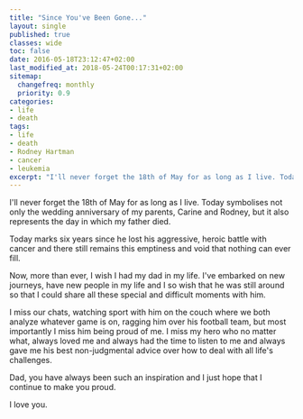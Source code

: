 ```yaml
---
title: "Since You've Been Gone..."
layout: single
published: true
classes: wide
toc: false
date: 2016-05-18T23:12:47+02:00
last_modified_at: 2018-05-24T00:17:31+02:00
sitemap: 
  changefreq: monthly
  priority: 0.9
categories:
- life
- death
tags:
- life
- death
- Rodney Hartman
- cancer
- leukemia
excerpt: "I'll never forget the 18th of May for as long as I live. Today symbolises not only the wedding anniversary of my parents, Carine and Rodney, but it also represents the day in which my father died."
---
```

I'll never forget the 18th of May for as long as I live. Today symbolises not only the wedding anniversary of my parents, Carine and Rodney, but it also represents the day in which my father died.

Today marks six years since he lost his aggressive, heroic battle with cancer and there still remains this emptiness and void that nothing can ever fill.

Now, more than ever, I wish I had my dad in my life. I've embarked on new journeys, have new people in my life and I so wish that he was still around so that I could share all these special and difficult moments with him.

I miss our chats, watching sport with him on the couch where we both analyze whatever game is on, ragging him over his football team, but most importantly I miss him being proud of me. I miss my hero who no matter what, always loved me and always had the time to listen to me and always gave me his best non-judgmental advice over how to deal with all life's challenges.

Dad, you have always been such an inspiration and I just hope that I continue to make you proud.

I love you.

